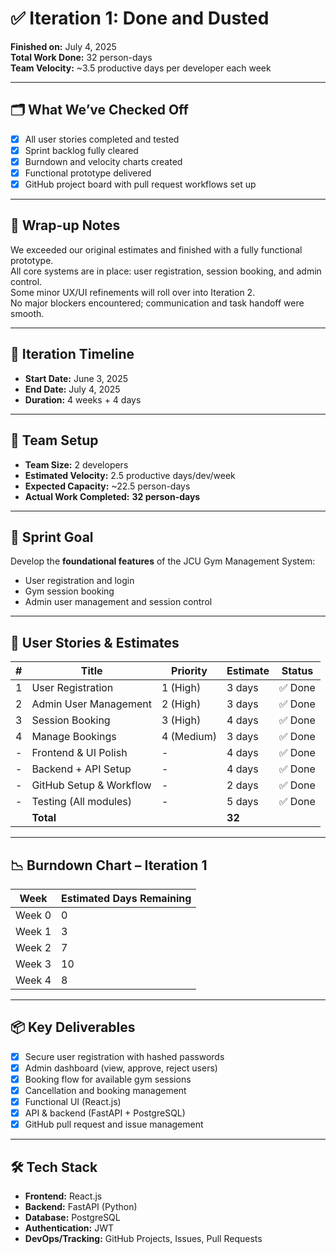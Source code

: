 # ✅ Iteration 1: Done and Dusted

**Finished on:** July 4, 2025  
**Total Work Done:** 32 person-days  
**Team Velocity:** ~3.5 productive days per developer each week  

---

## 🗂️ What We’ve Checked Off

- [x] All user stories completed and tested  
- [x] Sprint backlog fully cleared  
- [x] Burndown and velocity charts created  
- [x] Functional prototype delivered  
- [x] GitHub project board with pull request workflows set up  

---

## 📝 Wrap-up Notes

We exceeded our original estimates and finished with a fully functional prototype.  
All core systems are in place: user registration, session booking, and admin control.  
Some minor UX/UI refinements will roll over into Iteration 2.  
No major blockers encountered; communication and task handoff were smooth.

---

## 📅 Iteration Timeline

- **Start Date:** June 3, 2025  
- **End Date:** July 4, 2025  
- **Duration:** 4 weeks + 4 days  

---

## 👥 Team Setup

- **Team Size:** 2 developers  
- **Estimated Velocity:** 2.5 productive days/dev/week  
- **Expected Capacity:** ~22.5 person-days  
- **Actual Work Completed:** **32 person-days**

---

## 🔧 Sprint Goal

Develop the **foundational features** of the JCU Gym Management System:
- User registration and login  
- Gym session booking  
- Admin user management and session control  

---

## 📌 User Stories & Estimates

| # | Title                    | Priority | Estimate | Status     |
|---|--------------------------|----------|----------|------------|
| 1 | User Registration        | 1 (High) | 3 days   | ✅ Done     |
| 2 | Admin User Management    | 2 (High) | 3 days   | ✅ Done     |
| 3 | Session Booking          | 3 (High) | 4 days   | ✅ Done     |
| 4 | Manage Bookings          | 4 (Medium) | 3 days | ✅ Done     |
| - | Frontend & UI Polish     | -        | 4 days   | ✅ Done     |
| - | Backend + API Setup      | -        | 4 days   | ✅ Done     |
| - | GitHub Setup & Workflow  | -        | 2 days   | ✅ Done     |
| - | Testing (All modules)    | -        | 5 days   | ✅ Done     |
|   | **Total**                |          | **32**   |            |

---

## 📉 Burndown Chart – Iteration 1

| Week     | Estimated Days Remaining |
|----------|--------------------------|
| Week 0   | 0                        |
| Week 1   | 3                        |
| Week 2   | 7                        |
| Week 3   | 10                       |
| Week 4   | 8                        |

---

## 📦 Key Deliverables

- [x] Secure user registration with hashed passwords  
- [x] Admin dashboard (view, approve, reject users)  
- [x] Booking flow for available gym sessions  
- [x] Cancellation and booking management  
- [x] Functional UI (React.js)  
- [x] API & backend (FastAPI + PostgreSQL)  
- [x] GitHub pull request and issue management  

---

## 🛠️ Tech Stack

- **Frontend:** React.js  
- **Backend:** FastAPI (Python)  
- **Database:** PostgreSQL  
- **Authentication:** JWT  
- **DevOps/Tracking:** GitHub Projects, Issues, Pull Requests  

